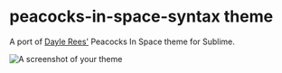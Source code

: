 # peacocks-in-space-syntax theme

A port of [Dayle Rees'](http://sublime.daylerees.com/) Peacocks In Space theme for Sublime.

![A screenshot of your theme](https://f.cloud.github.com/assets/69169/2289498/4c3cb0ec-a009-11e3-8dbd-077ee11741e5.gif)
